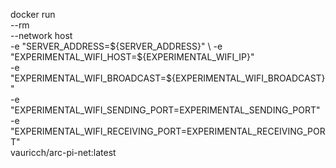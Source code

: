 docker run \
--rm \
--network host \
-e "SERVER_ADDRESS=${SERVER_ADDRESS}" \
-e "EXPERIMENTAL_WIFI_HOST=${EXPERIMENTAL_WIFI_IP}" \
-e "EXPERIMENTAL_WIFI_BROADCAST=${EXPERIMENTAL_WIFI_BROADCAST}" \
-e "EXPERIMENTAL_WIFI_SENDING_PORT=EXPERIMENTAL_SENDING_PORT" \
-e "EXPERIMENTAL_WIFI_RECEIVING_PORT=EXPERIMENTAL_RECEIVING_PORT" \
vauricch/arc-pi-net:latest